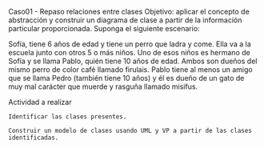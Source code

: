Caso01 - Repaso relaciones entre clases
Objetivo: aplicar el concepto de abstracción y construir un diagrama de clase a partir de la información particular proporcionada.
Suponga el siguiente escenario:

Sofía, tiene 6 años de edad y tiene un perro que ladra y come. Ella va a la escuela junto con otros 5 o más niños. Uno de esos niños es hermano de Sofía y se llama Pablo, quién tiene 10 años de edad. Ambos son dueños del mismo perro de color café llamado firulais. Pablo tiene al menos un amigo que se llama Pedro (también tiene 10 años) y él es dueño de un gato de muy mal carácter que muerde y rasguña llamado misifus.

Actividad a realizar

    Identificar las clases presentes.

    Construir un modelo de clases usando UML y VP a partir de las clases identificadas.

